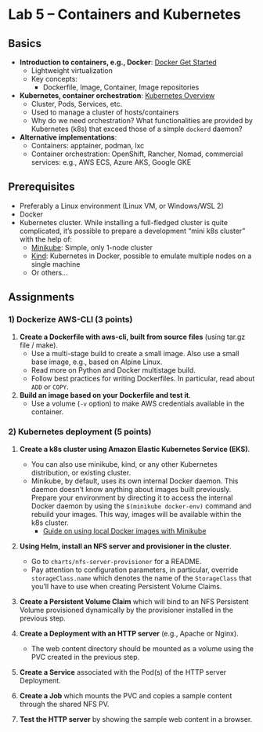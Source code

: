 # Lab 5 – Containers and Kubernetes

## Basics

- **Introduction to containers, e.g., Docker**: [Docker Get Started](https://docs.docker.com/get-started/)
  - Lightweight virtualization
  - Key concepts:
    - Dockerfile, Image, Container, Image repositories
- **Kubernetes, container orchestration**: [Kubernetes Overview](https://kubernetes.io/docs/concepts/overview/what-is-kubernetes/)
  - Cluster, Pods, Services, etc.
  - Used to manage a cluster of hosts/containers
  - Why do we need orchestration? What functionalities are provided by Kubernetes (k8s) that exceed those of a simple `dockerd` daemon?
- **Alternative implementations**:
  - Containers: apptainer, podman, lxc
  - Container orchestration: OpenShift, Rancher, Nomad, commercial services: e.g., AWS ECS, Azure AKS, Google GKE

## Prerequisites

- Preferably a Linux environment (Linux VM, or Windows/WSL 2)
- Docker
- Kubernetes cluster. While installing a full-fledged cluster is quite complicated, it’s possible to prepare a development “mini k8s cluster” with the help of:
  - [Minikube](https://minikube.sigs.k8s.io/docs/start): Simple, only 1-node cluster
  - [Kind](https://kind.sigs.k8s.io): Kubernetes in Docker, possible to emulate multiple nodes on a single machine
  - Or others...

## Assignments

### 1) Dockerize AWS-CLI (3 points)

1. **Create a Dockerfile with aws-cli, built from source files** (using tar.gz file / make).
   - Use a multi-stage build to create a small image. Also use a small base image, e.g., based on Alpine Linux.
   - Read more on Python and Docker multistage build.
   - Follow best practices for writing Dockerfiles. In particular, read about `ADD` or `COPY`.
2. **Build an image based on your Dockerfile and test it**.
   - Use a volume (`-v` option) to make AWS credentials available in the container.

### 2) Kubernetes deployment (5 points)

1. **Create a k8s cluster using Amazon Elastic Kubernetes Service (EKS)**.
   - You can also use minikube, kind, or any other Kubernetes distribution, or existing cluster.
   - Minikube, by default, uses its own internal Docker daemon. This daemon doesn’t know anything about images built previously. Prepare your environment by directing it to access the internal Docker daemon by using the `$(minikube docker-env)` command and rebuild your images. This way, images will be available within the k8s cluster.
     - [Guide on using local Docker images with Minikube](https://medium.com/bb-tutorials-and-thoughts/how-to-use-own-local-docker-images-with-minikube-2c1ed0b0968)

2. **Using Helm, install an NFS server and provisioner in the cluster**.
   - Go to `charts/nfs-server-provisioner` for a README.
   - Pay attention to configuration parameters, in particular, override `storageClass.name` which denotes the name of the `StorageClass` that you’ll have to use when creating Persistent Volume Claims.

3. **Create a Persistent Volume Claim** which will bind to an NFS Persistent Volume provisioned dynamically by the provisioner installed in the previous step.

4. **Create a Deployment with an HTTP server** (e.g., Apache or Nginx).
   - The web content directory should be mounted as a volume using the PVC created in the previous step.

5. **Create a Service** associated with the Pod(s) of the HTTP server Deployment.

6. **Create a Job** which mounts the PVC and copies a sample content through the shared NFS PV.

7. **Test the HTTP server** by showing the sample web content in a browser.

